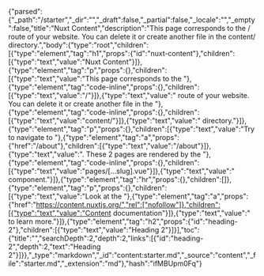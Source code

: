 {"parsed":{"_path":"/starter","_dir":"","_draft":false,"_partial":false,"_locale":"","_empty":false,"title":"Nuxt Content","description":"This page corresponds to the / route of your website. You can delete it or create another file in the content/ directory.","body":{"type":"root","children":[{"type":"element","tag":"h1","props":{"id":"nuxt-content"},"children":[{"type":"text","value":"Nuxt Content"}]},{"type":"element","tag":"p","props":{},"children":[{"type":"text","value":"This page corresponds to the "},{"type":"element","tag":"code-inline","props":{},"children":[{"type":"text","value":"/"}]},{"type":"text","value":" route of your website. You can delete it or create another file in the "},{"type":"element","tag":"code-inline","props":{},"children":[{"type":"text","value":"content/"}]},{"type":"text","value":" directory."}]},{"type":"element","tag":"p","props":{},"children":[{"type":"text","value":"Try to navigate to "},{"type":"element","tag":"a","props":{"href":"/about"},"children":[{"type":"text","value":"/about"}]},{"type":"text","value":". These 2 pages are rendered by the "},{"type":"element","tag":"code-inline","props":{},"children":[{"type":"text","value":"pages/[...slug].vue"}]},{"type":"text","value":" component."}]},{"type":"element","tag":"hr","props":{},"children":[]},{"type":"element","tag":"p","props":{},"children":[{"type":"text","value":"Look at the "},{"type":"element","tag":"a","props":{"href":"https://content.nuxtjs.org/","rel":["nofollow"]},"children":[{"type":"text","value":"Content documentation"}]},{"type":"text","value":" to learn more."}]},{"type":"element","tag":"h2","props":{"id":"heading-2"},"children":[{"type":"text","value":"Heading 2"}]}],"toc":{"title":"","searchDepth":2,"depth":2,"links":[{"id":"heading-2","depth":2,"text":"Heading 2"}]}},"_type":"markdown","_id":"content:starter.md","_source":"content","_file":"starter.md","_extension":"md"},"hash":"ifMBUpm0Fq"}